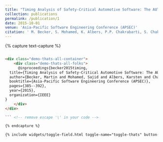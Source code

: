 ```yaml
---
title: "Timing Analysis of Safety-Critical Automotive Software: The AUTOSAFE Tool Flow"
collection: publications
permalink: /publication/1
date: 2015-10-01
venue: 'Asia-Pacific Software Engineering Conference (APSEC)'
citation: ' M. Becker, S. Mohamed, K. Albers, P.P. Chakrabarti, S. Chakraborty, P. Dasgupta, S. Dey, and R. Metta, &quot;Timing Analysis of Safety-Critical Automotive Software: The AUTOSAFE Tool Flow,&quot; <i> In Asia-Pacific Software Engineering Conference (APSEC)</i>, 2015. <a href="http://sajid-mohamed.github.io/files/AUTOSAFE.pdf">[pdf]</a> <a href="http://sajid-mohamed.github.io/files/AUTOSAFE_APSEC_2015.pptx">[slides]</a>'
---
```


{% capture text-capture %}

```html

<div class="demo-thats-all-container">  
    <div class="demo-thats-all-folks">
      @inproceedings{becker2015timing,
  title={Timing Analysis of Safety-Critical Automotive Software: The AUTOSAFE Tool Flow},
  author={Becker, Martin and Mohamed, Sajid and Albers, Karsten and Chakrabarti, PP and Chakraborty, Samarjit and Dasgupta, Pallab and Dey, Soumyajit and Metta, Ravindra},
  booktitle={Asia-Pacific Software Engineering Conference (APSEC)},
  pages={385--392},
  year={2015},
  organization={IEEE}
}
    </div>
</div>

``` <!-- remove escape '\' in your code -->

{% endcapture %}

{% include widgets/toggle-field.html toggle-name="toggle-thats" button-text="[BibTex]" toggle-text=text-capture  footer="cheers!" %}



